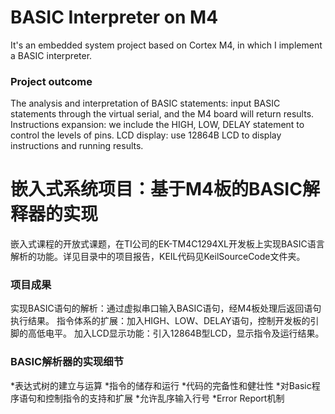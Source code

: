# BASIC Interpreter on M4

It's an embedded system project based on Cortex M4, in which I implement a BASIC interpreter. 

### Project outcome

The analysis and interpretation of BASIC statements: input BASIC statements through the virtual serial, and the M4 board will return results.
Instructions expansion: we include the HIGH, LOW, DELAY statement to control the levels of pins.
LCD display: use 12864B LCD to display instructions and running results.

# 嵌入式系统项目：基于M4板的BASIC解释器的实现

嵌入式课程的开放式课题，在TI公司的EK-TM4C1294XL开发板上实现BASIC语言解析的功能。详见目录中的项目报告，KEIL代码见KeilSourceCode文件夹。

### 项目成果

实现BASIC语句的解析：通过虚拟串口输入BASIC语句，经M4板处理后返回语句执行结果。
指令体系的扩展：加入HIGH、LOW、DELAY语句，控制开发板的引脚的高低电平。
加入LCD显示功能：引入12864B型LCD，显示指令及运行结果。

### BASIC解析器的实现细节
*表达式树的建立与运算
*指令的储存和运行
*代码的完备性和健壮性
*对Basic程序语句和控制指令的支持和扩展
*允许乱序输入行号
*Error Report机制
